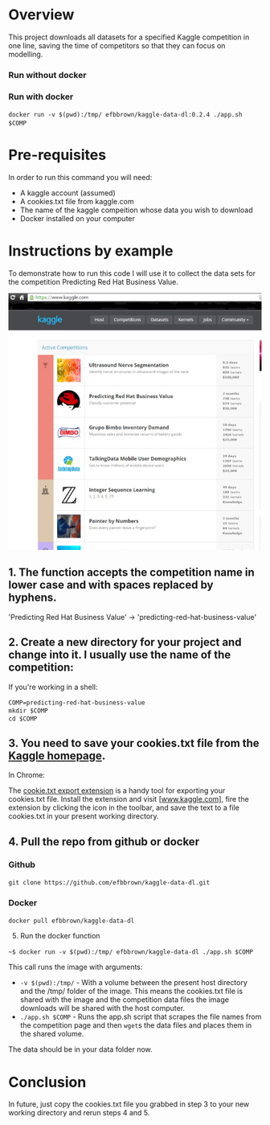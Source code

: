 # Overview

This project downloads all datasets for a specified Kaggle competition in one line, saving the time of competitors so that they can focus on modelling.

### Run without docker

### Run with docker

`docker run -v $(pwd):/tmp/ efbbrown/kaggle-data-dl:0.2.4 ./app.sh $COMP`

# Pre-requisites

In order to run this command you will need:

- A kaggle account (assumed) 
- A cookies.txt file from kaggle.com
- The name of the kaggle compeition whose data you wish to download
- Docker installed on your computer

# Instructions by example

To demonstrate how to run this code I will use it to collect the data sets for the competition Predicting Red Hat Business Value.

<img src="img/kaggle-home.jpg"></img>

## 1. The function accepts the competition name in lower case and with spaces replaced by hyphens.

'Predicting Red Hat Business Value' -> 'predicting-red-hat-business-value'

## 2. Create a new directory for your project and change into it. I usually use the name of the competition:

If you're working in a shell:

```
COMP=predicting-red-hat-business-value
mkdir $COMP
cd $COMP
```

## 3. You need to save your cookies.txt file from the [Kaggle homepage](https://www.kaggle.com/).

In Chrome:

The [cookie.txt export extension](https://chrome.google.com/webstore/detail/cookietxt-export/lopabhfecdfhgogdbojmaicoicjekelh) is a handy tool for exporting your cookies.txt file. Install the extension and visit [www.kaggle.com], fire the extension by clicking the icon in the toolbar, and save the text to a file cookies.txt in your present working directory.

## 4. Pull the repo from github or docker

### Github

`git clone https://github.com/efbbrown/kaggle-data-dl.git`

### Docker

`docker pull efbbrown/kaggle-data-dl`

5. Run the docker function

`~$ docker run -v $(pwd):/tmp/ efbbrown/kaggle-data-dl ./app.sh $COMP`

This call runs the image with arguments:
 - `-v $(pwd):/tmp/` - With a volume between the present host directory and the /tmp/ folder of the image. This means the cookies.txt file is shared with the image and the competition data files the image downloads will be shared with the host computer.
 - `./app.sh $COMP` - Runs the app.sh script that scrapes the file names from the competition page and then `wget`s the data files and places them in the shared volume.

The data should be in your data folder now.

# Conclusion

In future, just copy the cookies.txt file you grabbed in step 3 to your new working directory and rerun steps 4 and 5.
